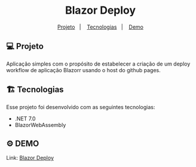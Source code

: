 <h1 align="center"> Blazor Deploy </h1>

<p align="center">
  <a href="#%EF%B8%8F-projeto">Projeto</a>&nbsp;&nbsp;&nbsp;|&nbsp;&nbsp;&nbsp;
  <a href="#%EF%B8%8F-tecnologias">Tecnologias</a>&nbsp;&nbsp;&nbsp;|&nbsp;&nbsp;&nbsp;
  <a href="#%EF%B8%8F-demo">Demo</a>
</p>

## 💻 Projeto

Aplicação simples com o propósito de estabelecer a criação de um deploy workflow de aplicação Blazorr usando o host do github pages.

## 🏗️ Tecnologias

Esse projeto foi desenvolvido com as seguintes tecnologias:

- .NET 7.0
- BlazorWebAssembly


## ⚙️ DEMO

Link: [Blazor Deploy](https://fhumberto.github.io/BlazorDeploy/)
